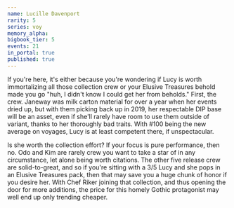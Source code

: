 ```yaml
---
name: Lucille Davenport
rarity: 5
series: voy
memory_alpha:
bigbook_tier: 5
events: 21
in_portal: true
published: true
---
```


If you're here, it's either because you're wondering if Lucy is worth immortalizing all those collection crew or your Elusive Treasures behold made you go "huh, I didn't know I could get her from beholds." First, the crew. Janeway was milk carton material for over a year when her events dried up, but with them picking back up in 2019, her respectable DIP base will be an asset, even if she'll rarely have room to use them outside of variant, thanks to her thoroughly bad traits. With #100 being the new average on voyages, Lucy is at least competent there, if unspectacular.

Is she worth the collection effort? If your focus is pure performance, then no. Odo and Kim are rarely crew you want to take a star of in any circumstance, let alone being worth citations. The other five release crew are solid-to-great, and so if you're sitting with a 3/5 Lucy and she pops in an Elusive Treasures pack, then that may save you a huge chunk of honor if you desire her. With Chef Riker joining that collection, and thus opening the door for more additions, the price for this homely Gothic protagonist may well end up only trending cheaper.

